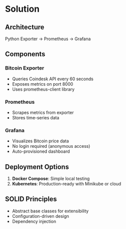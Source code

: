 # Solution

## Architecture
Python Exporter → Prometheus → Grafana

## Components

### Bitcoin Exporter
- Queries Coindesk API every 60 seconds
- Exposes metrics on port 8000
- Uses prometheus-client library

### Prometheus  
- Scrapes metrics from exporter
- Stores time-series data

### Grafana
- Visualizes Bitcoin price data
- No login required (anonymous access)
- Auto-provisioned dashboard

## Deployment Options

1. **Docker Compose**: Simple local testing
2. **Kubernetes**: Production-ready with Minikube or cloud

## SOLID Principles
- Abstract base classes for extensibility
- Configuration-driven design
- Dependency injection
